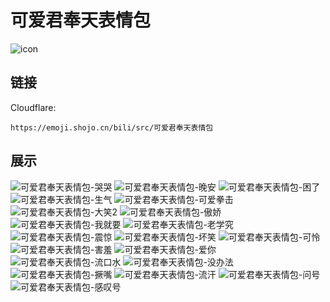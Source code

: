 # 可爱君奉天表情包
![icon](https://emoji.shojo.cn/bili/src/可爱君奉天表情包/icon.png)
## 链接
Cloudflare:
```
https://emoji.shojo.cn/bili/src/可爱君奉天表情包
```
## 展示
![可爱君奉天表情包-哭哭](https://emoji.shojo.cn/bili/src/可爱君奉天表情包/可爱君奉天表情包-哭哭.png)
![可爱君奉天表情包-晚安](https://emoji.shojo.cn/bili/src/可爱君奉天表情包/可爱君奉天表情包-晚安.png)
![可爱君奉天表情包-困了](https://emoji.shojo.cn/bili/src/可爱君奉天表情包/可爱君奉天表情包-困了.png)
![可爱君奉天表情包-生气](https://emoji.shojo.cn/bili/src/可爱君奉天表情包/可爱君奉天表情包-生气.png)
![可爱君奉天表情包-可爱拳击](https://emoji.shojo.cn/bili/src/可爱君奉天表情包/可爱君奉天表情包-可爱拳击.png)
![可爱君奉天表情包-大笑2](https://emoji.shojo.cn/bili/src/可爱君奉天表情包/可爱君奉天表情包-大笑2.png)
![可爱君奉天表情包-傲娇](https://emoji.shojo.cn/bili/src/可爱君奉天表情包/可爱君奉天表情包-傲娇.png)
![可爱君奉天表情包-我就要](https://emoji.shojo.cn/bili/src/可爱君奉天表情包/可爱君奉天表情包-我就要.png)
![可爱君奉天表情包-老学究](https://emoji.shojo.cn/bili/src/可爱君奉天表情包/可爱君奉天表情包-老学究.png)
![可爱君奉天表情包-震惊](https://emoji.shojo.cn/bili/src/可爱君奉天表情包/可爱君奉天表情包-震惊.png)
![可爱君奉天表情包-坏笑](https://emoji.shojo.cn/bili/src/可爱君奉天表情包/可爱君奉天表情包-坏笑.png)
![可爱君奉天表情包-可怜](https://emoji.shojo.cn/bili/src/可爱君奉天表情包/可爱君奉天表情包-可怜.png)
![可爱君奉天表情包-害羞](https://emoji.shojo.cn/bili/src/可爱君奉天表情包/可爱君奉天表情包-害羞.png)
![可爱君奉天表情包-爱你](https://emoji.shojo.cn/bili/src/可爱君奉天表情包/可爱君奉天表情包-爱你.png)
![可爱君奉天表情包-流口水](https://emoji.shojo.cn/bili/src/可爱君奉天表情包/可爱君奉天表情包-流口水.png)
![可爱君奉天表情包-没办法](https://emoji.shojo.cn/bili/src/可爱君奉天表情包/可爱君奉天表情包-没办法.png)
![可爱君奉天表情包-撅嘴](https://emoji.shojo.cn/bili/src/可爱君奉天表情包/可爱君奉天表情包-撅嘴.png)
![可爱君奉天表情包-流汗](https://emoji.shojo.cn/bili/src/可爱君奉天表情包/可爱君奉天表情包-流汗.png)
![可爱君奉天表情包-问号](https://emoji.shojo.cn/bili/src/可爱君奉天表情包/可爱君奉天表情包-问号.png)
![可爱君奉天表情包-感叹号](https://emoji.shojo.cn/bili/src/可爱君奉天表情包/可爱君奉天表情包-感叹号.png)
